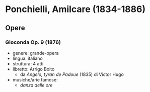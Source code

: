 # Ponchielli, Amilcare (1834-1886)

## Opere

### Gioconda Op. 9 (1876)

- genere: grande-opera
- lingua: italiano
- struttura: 4 atti
- libretto: Arrigo Boito
    + da _Angelo, tyran de Padoue_ (1835) di Victor Hugo
- musiche/arie famose:
    + _danza delle ore_